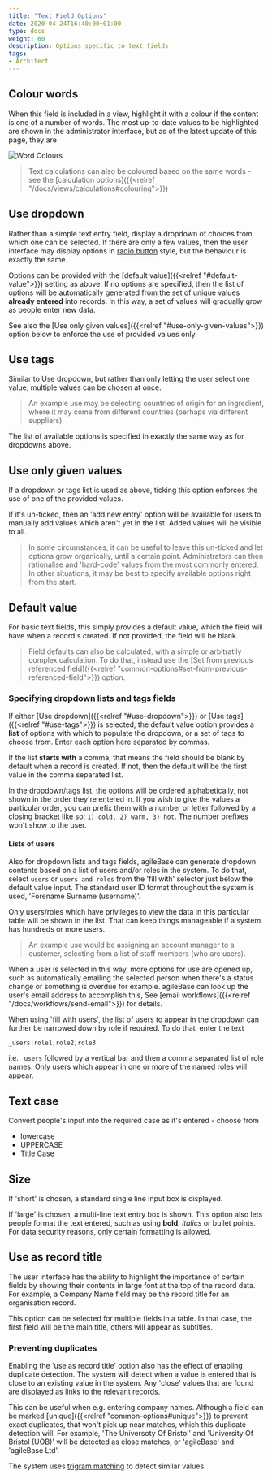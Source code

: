 ```yaml
---
title: "Text Field Options"
date: 2020-04-24T16:40:00+01:00
type: docs
weight: 60
description: Options specific to text fields
tags:
- Architect
---
```

## Colour words
When this field is included in a view, highlight it with a colour if the content is one of a number of words. The most up-to-date values to be highlighted are shown in the administrator interface, but as of the latest update of this page, they are

![Word Colours](/word-colours.png)

> Text calculations can also be coloured based on the same words - see the [calculation options]({{<relref "/docs/views/calculations#colouring">}})

## Use dropdown
Rather than a simple text entry field, display a dropdown of choices from which one can be selected. If there are only a few values, then the user interface may display options in [radio button](https://developer.mozilla.org/en-US/docs/Web/HTML/Element/input/radio) style, but the behaviour is exactly the same.

Options can be provided with the [default value]({{<relref "#default-value">}}) setting as above. If no options are specified, then the list of options will be automatically generated from the set of unique values **already entered** into records. In this way, a set of values will gradually grow as people enter new data.

See also the [Use only given values]({{<relref "#use-only-given-values">}}) option below to enforce the use of provided values only.

## Use tags
Similar to Use dropdown, but rather than only letting the user select one value, multiple values can be chosen at once.

> An example use may be selecting countries of origin for an ingredient, where it may come from different countries (perhaps via different suppliers).

The list of available options is specified in exactly the same way as for dropdowns above.

## Use only given values
If a dropdown or tags list is used as above, ticking this option enforces the use of one of the provided values.

If it's un-ticked, then an 'add new entry' option will be available for users to manually add values which aren't yet in the list. Added values will be visible to all.

> In some circumstances, it can be useful to leave this un-ticked and let options grow organically, until a certain point. Administrators can then rationalise and 'hard-code' values from the most commonly entered. In other situations, it may be best to specify available options right from the start.

## Default value
For basic text fields, this simply provides a default value, which the field will have when a record's created. If not provided, the field will be blank.

> Field defaults can also be calculated, with a simple or arbitratily complex calculation. To do that, instead use the [Set from previous referenced field]({{<relref "common-options#set-from-previous-referenced-field">}}) option.

### Specifying dropdown lists and tags fields
If either [Use dropdown]({{<relref "#use-dropdown">}}) or [Use tags]({{<relref "#use-tags">}}) is selected, the default value option provides a **list** of options with which to populate the dropdown, or a set of tags to choose from. Enter each option here separated by commas.

If the list **starts with** a comma, that means the field should be blank by default when a record is created. If not, then the default will be the first value in the comma separated list.

In the dropdown/tags list, the options will be ordered alphabetically, not shown in the order they're entered in. If you wish to give the values a particular order, you can prefix them with a number or letter followed by a closing bracket like so: `1) cold, 2) warm, 3) hot`. The number prefixes won't show to the user.

#### Lists of users
Also for dropdown lists and tags fields, agileBase can generate dropdown contents based on a list of users and/or roles in the system. To do that, select `users` or `users and roles` from the 'fill with' selector just below the default value input. The standard user ID format throughout the system is used, 'Forename Surname (username)'.

Only users/roles which have privileges to view the data in this particular table will be shown in the list. That can keep things manageable if a system has hundreds or more users.

> An example use would be assigning an account manager to a customer, selecting from a list of staff members (who are users).

When a user is selected in this way, more options for use are opened up, such as automatically emailing the selected person when there's a status change or something is overdue for example. agileBase can look up the user's email address to accomplish this, See [email workflows]({{<relref "/docs/workflows/send-email">}}) for details.

When using 'fill with users', the list of users to appear in the dropdown can further be narrowed down by role if required. To do that, enter the text

`_users|role1,role2,role3`

i.e. `_users` followed by a vertical bar and then a comma separated list of role names. Only users which appear in one or more of the named roles will appear.

## Text case
Convert people's input into the required case as it's entered - choose from
* lowercase
* UPPERCASE
* Title Case

## Size
If 'short' is chosen, a standard single line input box is displayed.

If 'large' is chosen, a multi-line text entry box is shown. This option also lets people format the text entered, such as using **bold**, _italics_ or bullet points. For data security reasons, only certain formatting is allowed.

## Use as record title
The user interface has the ability to highlight the importance of certain fields by showing their contents in large font at the top of the record data. For example, a Company Name field may be the record title for an organisation record.

This option can be selected for multiple fields in a table. In that case, the first field will be the main title, others will appear as subtitles.

### Preventing duplicates
Enabling the 'use as record title' option also has the effect of enabling duplicate detection. The system will detect when a value is entered that is close to an existing value in the system. Any 'close' values that are found are displayed as links to the relevant records. 

This can be useful when e.g. entering company names. Although a field can be marked [unique]({{<relref "common-options#unique">}}) to prevent exact duplicates, that won't pick up near matches, which this duplicate detection will. For example, 'The Universoty Of Bristol' and 'University Of Bristol (UOB)' will be detected as close matches, or 'agileBase' and 'agileBase Ltd'.

The system uses [trigram matching](https://www.postgresql.org/docs/current/pgtrgm.html) to detect similar values.